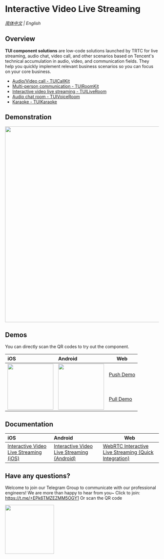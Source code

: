 # Interactive Video Live Streaming
_[简体中文](README.md) | English_

## Overview

**TUI component solutions** are low-code solutions launched by TRTC for live streaming, audio chat, video call, and other scenarios based on Tencent's technical accumulation in audio, video, and communication fields. They help you quickly implement relevant business scenarios so you can focus on your core business.

- [Audio/Video call - TUICallKit](https://github.com/tencentyun/TUICalling/)
- [Multi-person communication - TUIRoomKit](https://github.com/tencentyun/TUIRoom/)
- [Interactive video live streaming - TUILiveRoom](https://github.com/tencentyun/TUILiveRoom/)
- [Audio chat room - TUIVoiceRoom](https://github.com/tencentyun/TUIVoiceRoom/)
- [Karaoke - TUIKaraoke](https://github.com/tencentyun/TUIKaraoke/)

## Demonstration
<img src="https://qcloudimg.tencent-cloud.cn/raw/aad043161a28a8bbb0513c1f2a4e63e1.png" width="640">

## Demos
You can directly scan the QR codes to try out the component.

| iOS                                                          | Android                                                      | Web                                                          |
| :----------------------------------------------------------- | :----------------------------------------------------------- | ------------------------------------------------------------ |
| <img style="width:150px;" src="https://liteav.sdk.qcloud.com/doc/res/trtc/picture/zh-cn/app_download_ios.png" data-nonescope="true"> | <img style="width:150px;" src="https://main.qcloudimg.com/raw/8a603ced0a61983018c794df842f7029.png" data-nonescope="true"> | [Push Demo](https://web.sdk.qcloud.com/component/tuiliveroom/tuipusher/pusher.html)<br><br><br><br>[Pull Demo](https://web.sdk.qcloud.com/component/tuiliveroom/tuiplayer/player.html) |


## Documentation

| iOS                                                          | Android                                                      | Web                            |
| :----------------------------------------------------------- | :----------------------------------------------------------- | ------------------------------ |
| [Interactive Video Live Streaming (iOS)](https://www.tencentcloud.com/document/product/647/36060) | [Interactive Video Live Streaming (Android)](https://www.tencentcloud.com/document/product/647/36061) | [WebRTC Interactive Live Streaming (Quick Integration)](https://www.tencentcloud.com/document/product/647/46710) |

## Have any questions?
Welcome to join our Telegram Group to communicate with our professional engineers! We are more than happy to hear from you~
Click to join: https://t.me/+EPk6TMZEZMM5OGY1
Or scan the QR code

<img src="https://qcloudimg.tencent-cloud.cn/raw/9c67ed5746575e256b81ce5a60216c5a.jpg" width="160"/>
